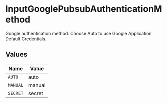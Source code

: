 # InputGooglePubsubAuthenticationMethod

Google authentication method. Choose Auto to use Google Application Default Credentials.


## Values

| Name     | Value    |
| -------- | -------- |
| `AUTO`   | auto     |
| `MANUAL` | manual   |
| `SECRET` | secret   |